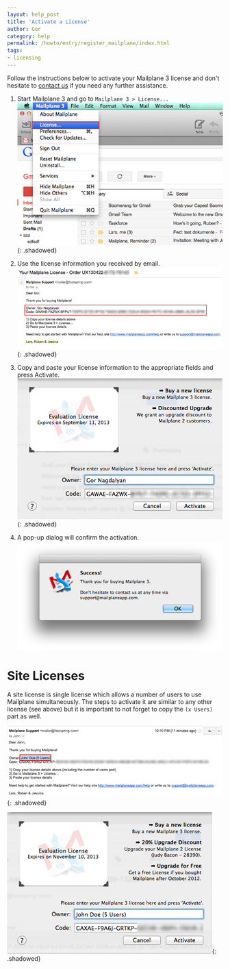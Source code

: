 ```yaml
---
layout: help_post
title: 'Activate a License'
author: Gor
category: help
permalink: /howto/entry/register_mailplane/index.html
tags:
- licensing
---
```


Follow the instructions below to activate your Mailplane 3 license and don't hesitate to [contact us](mailto:support@mailplaneapp.com) if you need any further assistance.


1. Start Mailplane 3 and go to `Mailplane 3 > License...`<br/>
	![screen1](/assets/howto/2013-11-14-activate_license/screen1.png){: .shadowed}

2. Use the license information you received by email.<br/>
	![screen2](/assets/howto/2013-11-14-activate_license/screen2.png){: .shadowed}

3. Copy and paste your license information to the appropriate fields and press Activate.<br/>
	![screen3](/assets/howto/2013-11-14-activate_license/screen3.png){: .shadowed}

4. A pop-up dialog will confirm the activation.<br/>
	![screen4](/assets/howto/2013-11-14-activate_license/screen4.png)


Site Licenses
=============

A site license is single license which allows a number of users to use Mailplane simultaneously. The steps to activate it are similar to any other license (see above) but it is important to not forget to copy the `(x Users)` part as well.

![screen6](/assets/howto/2013-11-14-activate_license/screen6.png){: .shadowed}

![screen7](/assets/howto/2013-11-14-activate_license/screen7.png){: .shadowed}
